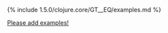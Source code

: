 {% include 1.5.0/clojure.core/GT__EQ/examples.md %}

[Please add examples!](https://github.com/arrdem/grimoire/edit/master/_includes/1.6.0/clojure.core/GT__EQ/examples.md)
